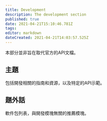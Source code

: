 ```yaml
---
title: Development
description: The development section
published: true
date: 2021-04-21T15:10:46.781Z
tags: 
editor: markdown
dateCreated: 2021-04-21T14:03:57.525Z
---
```


本部分並非旨在取代官方的API文檔。

## 主題

包括開發相關的指南和資源，以及特定的API示範。

## 題外話

軟件包列表，與開發模塊無關的推薦模塊。
